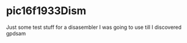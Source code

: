 # pic16f1933Dism
Just some test stuff for a disasembler I was going to use till I discovered gpdsam
